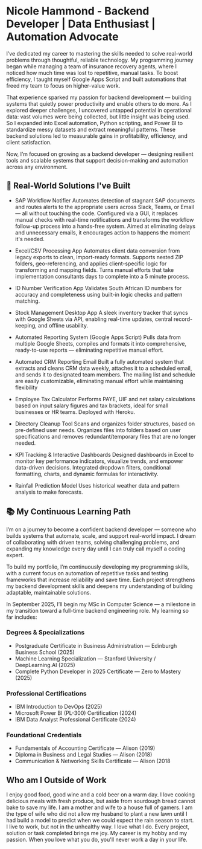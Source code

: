 # Nicole Hammond - Backend Developer | Data Enthusiast | Automation Advocate

I’ve dedicated my career to mastering the skills needed to solve real-world problems through thoughtful, reliable technology. My programming journey began while managing a team of insurance recovery agents, where I noticed how much time was lost to repetitive, manual tasks. To boost efficiency, I taught myself Google Apps Script and built automations that freed my team to focus on higher-value work.

That experience sparked my passion for backend development — building systems that quietly power productivity and enable others to do more. As I explored deeper challenges, I uncovered untapped potential in operational data: vast volumes were being collected, but little insight was being used. So I expanded into Excel automation, Python scripting, and Power BI to standardize messy datasets and extract meaningful patterns. These backend solutions led to measurable gains in profitability, efficiency, and client satisfaction.

Now, I’m focused on growing as a backend developer — designing resilient tools and scalable systems that support decision-making and automation across any environment.

## 🔧 Real-World Solutions I've Built
- SAP Workflow Notifier
Automates detection of stagnant SAP documents and routes alerts to the appropriate users across Slack, Teams, or Email — all without touching the code. Configured via a GUI, it replaces manual checks with real-time notifications and transforms the workflow follow-up process into a hands-free system. Aimed at eliminating delays and unnecessary emails, it encourages action to happens the moment it's needed.

- Excel/CSV Processing App 
Automates client data conversion from legacy exports to clean, import-ready formats. Supports 
nested ZIP folders, geo-referencing, and applies client-specific logic for transforming and mapping 
fields. Turns manual efforts that take implementation consultants days to complete into a 5 minute 
process. 
 
- ID Number Verification App 
Validates South African ID numbers for accuracy and completeness using built-in logic checks and 
pattern matching.

- Stock Management Desktop App 
A sleek inventory tracker that syncs with Google Sheets via API, enabling real-time updates, central 
record-keeping, and offline usability.

- Automated Reporting System (Google Apps Script) 
Pulls data from multiple Google Sheets, compiles and formats it into comprehensive, ready-to-use 
reports — eliminating repetitive manual effort.

- Automated CRM Reporting Email 
Built a fully automated system that extracts and cleans CRM data weekly, attaches it to a scheduled 
email, and sends it to designated team members. The mailing list and schedule are easily 
customizable, eliminating manual effort while maintaining flexibility

- Employee Tax Calculator 
Performs PAYE, UIF and net salary calculations based on input salary figures and tax brackets, ideal 
for small businesses or HR teams. Deployed with Heroku.

- Directory Cleanup Tool 
Scans and organizes folder structures, based on pre-defined user needs. Organizes files into folders 
based on user specifications and removes redundant/temporary files that are no longer needed.

- KPI Tracking & Interactive Dashboards
Designed dashboards in Excel to monitor key performance indicators, visualize trends, and empower 
data-driven decisions. Integrated dropdown filters, conditional formatting, charts, and dynamic 
formulas for interactivity.

- Rainfall Prediction Model 
Uses historical weather data and pattern analysis to make forecasts. 
  
## 📚 My Continuous Learning Path
I’m on a journey to become a confident backend developer — someone who builds systems that automate, scale, and support real-world impact. I dream of collaborating with driven teams, solving challenging problems, and expanding my knowledge every day until I can truly call myself a coding expert.

To build my portfolio, I’m continuously developing my programming skills, with a current focus on automation of repetitive tasks and testing frameworks that increase reliability and save time. Each project strengthens my backend development skills and deepens my understanding of building adaptable, maintainable solutions.

In September 2025, I’ll begin my MSc in Computer Science — a milestone in my transition toward a full-time backend engineering role. My learning so far includes:

### Degrees & Specializations
- Postgraduate Certificate in Business Administration — Edinburgh Business School (2025)
- Machine Learning Specialization — Stanford University / DeepLearning.AI (2025)
- Complete Python Developer in 2025 Certificate — Zero to Mastery (2025)

### Professional Certifications
- IBM Introduction to DevOps (2025)
- Microsoft Power BI (PL-300) Certification (2024)
- IBM Data Analyst Professional Certificate (2024)

### Foundational Credentials
- Fundamentals of Accounting Certificate — Alison (2019)
- Diploma in Business and Legal Studies — Alison (2018)
- Communication & Networking Skills Certificate — Alison (2018

## Who am I Outside of Work
I enjoy good food, good wine and a cold beer on a warm day.
I love cooking delicious meals with fresh produce, but aside from sourdough bread cannot bake to save my life.
I am a mother and wife to a house full of gamers.
I am the type of wife who did not allow my husband to plant a new lawn until I had build a model to predict when we could expect the rain season to start.
I live to work, but not in the unhealthy way. I love what I do. Every project, solution or task completed brings me joy. My career is my hobby and my passion. When you love what you do, you'll never work a day in your life.
